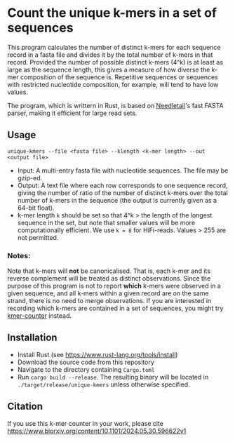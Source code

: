 # Count the unique k-mers in a set of sequences

This program calculates the number of distinct k-mers for each sequence record in a fasta file and divides it by the total number of k-mers in that record. Provided the number of possible distinct k-mers (4^k) is at least as large as the sequence length, this gives a measure of how diverse the k-mer composition of the sequence is. Repetitive sequences or sequences with restricted nucleotide composition, for example, will tend to have low values.

The program, which is writtern in Rust, is based on [Needletail](https://github.com/onecodex/needletail)'s fast FASTA parser, making it efficient for large read sets.

## Usage

`unique-kmers --file <fasta file> --klength <k-mer length> --out <output file>`

- Input: A multi-entry fasta file with nucleotide sequences. The file may be gzip-ed.
- Output: A text file where each row corresponds to one sequence record, giving the number of ratio of the number of distinct k-mers over the total number of k-mers in the sequence (the output is currently given as a 64-bit float).
- k-mer length `k` should be set so that 4^k > the length of the longest sequence in the set, but note that smaller values will be more computationally efficient. We use `k = 8` for HiFi-reads. Values > 255 are not permitted.

### Notes:

Note that k-mers will **not** be canonicalised. That is, each k-mer and its reverse complement will be treated as distinct observations. Since the purpose of this program is not to report **which** k-mers were observed in a given sequence, and all k-mers within a given record are on the same strand, there is no need to merge observations. If you are interested in recording which k-mers are contained in a set of sequences, you might try [kmer-counter](https://github.com/CobiontID/kmer-counter) instead.
  
## Installation
- Install Rust (see https://www.rust-lang.org/tools/install)
- Download the source code from this repository
- Navigate to the directory containing `Cargo.toml`
- Run `cargo build --release`. The resulting binary will be located in `./target/release/unique-kmers` unless otherwise specified.

## Citation
If you use this k-mer counter in your work, please cite https://www.biorxiv.org/content/10.1101/2024.05.30.596622v1
